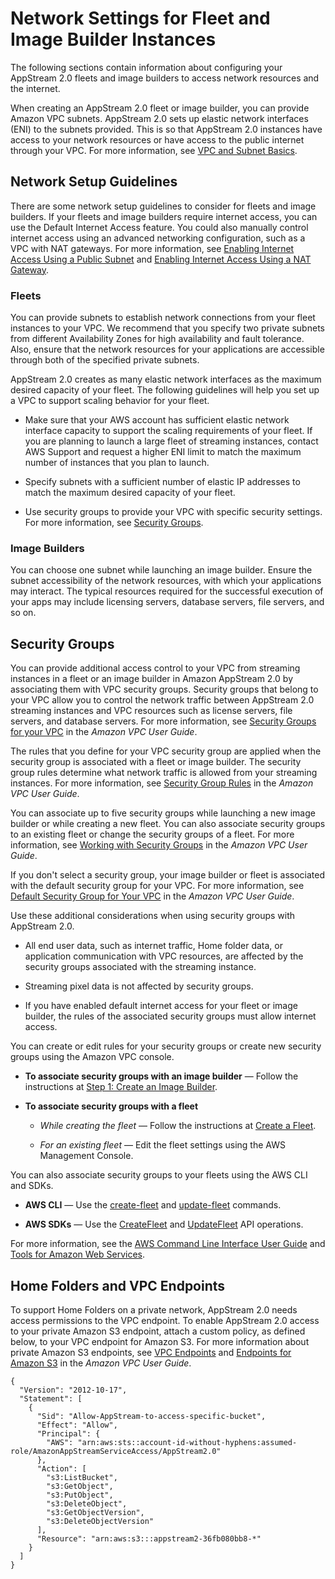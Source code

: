 # Network Settings for Fleet and Image Builder Instances<a name="managing-network"></a>

The following sections contain information about configuring your AppStream 2\.0 fleets and image builders to access network resources and the internet\.

When creating an AppStream 2\.0 fleet or image builder, you can provide Amazon VPC subnets\. AppStream 2\.0 sets up elastic network interfaces \(ENI\) to the subnets provided\. This is so that AppStream 2\.0 instances have access to your network resources or have access to the public internet through your VPC\. For more information, see [VPC and Subnet Basics](http://docs.aws.amazon.com/AmazonVPC/latest/UserGuide/VPC_Subnets.html#vpc-subnet-basics)\.



## Network Setup Guidelines<a name="managing-network-guidelines"></a>

There are some network setup guidelines to consider for fleets and image builders\. If your fleets and image builders require internet access, you can use the Default Internet Access feature\. You could also manually control internet access using an advanced networking configuration, such as a VPC with NAT gateways\. For more information, see [Enabling Internet Access Using a Public Subnet](managing-network-internet-default.md) and [Enabling Internet Access Using a NAT Gateway](managing-network-internet-manual.md)\.

### Fleets<a name="managing-network-guidelines-fleets"></a>

You can provide subnets to establish network connections from your fleet instances to your VPC\. We recommend that you specify two private subnets from different Availability Zones for high availability and fault tolerance\. Also, ensure that the network resources for your applications are accessible through both of the specified private subnets\.

AppStream 2\.0 creates as many elastic network interfaces as the maximum desired capacity of your fleet\. The following guidelines will help you set up a VPC to support scaling behavior for your fleet\.

+ Make sure that your AWS account has sufficient elastic network interface capacity to support the scaling requirements of your fleet\. If you are planning to launch a large fleet of streaming instances, contact AWS Support and request a higher ENI limit to match the maximum number of instances that you plan to launch\.

+ Specify subnets with a sufficient number of elastic IP addresses to match the maximum desired capacity of your fleet\.

+ Use security groups to provide your VPC with specific security settings\. For more information, see [Security Groups](#managing-network-security-groups)\.

### Image Builders<a name="managing-network-guidelines-image-builders"></a>

You can choose one subnet while launching an image builder\. Ensure the subnet accessibility of the network resources, with which your applications may interact\. The typical resources required for the successful execution of your apps may include licensing servers, database servers, file servers, and so on\.

## Security Groups<a name="managing-network-security-groups"></a>

You can provide additional access control to your VPC from streaming instances in a fleet or an image builder in Amazon AppStream 2\.0 by associating them with VPC security groups\. Security groups that belong to your VPC allow you to control the network traffic between AppStream 2\.0 streaming instances and VPC resources such as license servers, file servers, and database servers\. For more information, see [Security Groups for your VPC](http://docs.aws.amazon.com/AmazonVPC/latest/UserGuide/VPC_SecurityGroups.html) in the *Amazon VPC User Guide*\.

The rules that you define for your VPC security group are applied when the security group is associated with a fleet or image builder\. The security group rules determine what network traffic is allowed from your streaming instances\. For more information, see [Security Group Rules](http://docs.aws.amazon.com/AmazonVPC/latest/UserGuide/VPC_SecurityGroups.html#SecurityGroupRules) in the *Amazon VPC User Guide*\.

You can associate up to five security groups while launching a new image builder or while creating a new fleet\. You can also associate security groups to an existing fleet or change the security groups of a fleet\. For more information, see [Working with Security Groups](http://docs.aws.amazon.com/AmazonVPC/latest/UserGuide/VPC_SecurityGroups.html#WorkingWithSecurityGroups) in the *Amazon VPC User Guide*\.

If you don't select a security group, your image builder or fleet is associated with the default security group for your VPC\. For more information, see [Default Security Group for Your VPC](http://docs.aws.amazon.com/AmazonVPC/latest/UserGuide/VPC_SecurityGroups.html#DefaultSecurityGroup) in the *Amazon VPC User Guide*\.

Use these additional considerations when using security groups with AppStream 2\.0\.

+ All end user data, such as internet traffic, Home folder data, or application communication with VPC resources, are affected by the security groups associated with the streaming instance\.

+ Streaming pixel data is not affected by security groups\.

+ If you have enabled default internet access for your fleet or image builder, the rules of the associated security groups must allow internet access\.

You can create or edit rules for your security groups or create new security groups using the Amazon VPC console\. 

+ **To associate security groups with an image builder** — Follow the instructions at [Step 1: Create an Image Builder](tutorial-image-builder.md#tutorial-image-builder-create)\.

+ **To associate security groups with a fleet**

  + *While creating the fleet* — Follow the instructions at [Create a Fleet](set-up-stacks-fleets.md#set-up-stacks-fleets-create)\.

  + *For an existing fleet* — Edit the fleet settings using the AWS Management Console\.

You can also associate security groups to your fleets using the AWS CLI and SDKs\.

+ **AWS CLI** — Use the [create\-fleet](http://docs.aws.amazon.com/cli/latest/reference/appstream/create-fleet.html) and [update\-fleet](http://docs.aws.amazon.com/cli/latest/reference/appstream/update-fleet.html) commands\.

+ **AWS SDKs** — Use the [CreateFleet](http://docs.aws.amazon.com/appstream2/latest/APIReference/API_CreateFleet.html) and [UpdateFleet](http://docs.aws.amazon.com/appstream2/latest/APIReference/API_UpdateFleet.html) API operations\.

For more information, see the [AWS Command Line Interface User Guide](http://docs.aws.amazon.com/cli/latest/userguide/) and [Tools for Amazon Web Services](https://aws.amazon.com/tools/)\.

## Home Folders and VPC Endpoints<a name="managing-network-vpce-iam-policy"></a>

To support Home Folders on a private network, AppStream 2\.0 needs access permissions to the VPC endpoint\. To enable AppStream 2\.0 access to your private Amazon S3 endpoint, attach a custom policy, as defined below, to your VPC endpoint for Amazon S3\. For more information about private Amazon S3 endpoints, see [VPC Endpoints](http://docs.aws.amazon.com/AmazonVPC/latest/UserGuide/vpc-endpoints.html) and [Endpoints for Amazon S3](http://docs.aws.amazon.com/AmazonVPC/latest/UserGuide/vpc-endpoints-s3.html) in the *Amazon VPC User Guide*\.

```
{
  "Version": "2012-10-17",
  "Statement": [
    {
      "Sid": "Allow-AppStream-to-access-specific-bucket",
      "Effect": "Allow",
      "Principal": {
        "AWS": "arn:aws:sts::account-id-without-hyphens:assumed-role/AmazonAppStreamServiceAccess/AppStream2.0"
      },
      "Action": [
        "s3:ListBucket",
        "s3:GetObject",
        "s3:PutObject",
        "s3:DeleteObject",
        "s3:GetObjectVersion",
        "s3:DeleteObjectVersion"
      ],
      "Resource": "arn:aws:s3:::appstream2-36fb080bb8-*"
    }
  ]
}
```